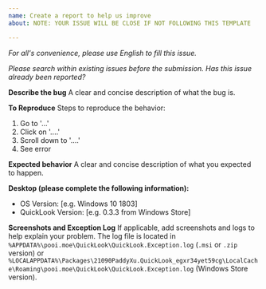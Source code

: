 ```yaml
---
name: Create a report to help us improve
about: NOTE: YOUR ISSUE WILL BE CLOSE IF NOT FOLLOWING THIS TEMPLATE

---
```


*For all's convenience, please use English to fill this issue.*

*Please search within existing issues before the submission. Has this issue already been reported?*

**Describe the bug**
A clear and concise description of what the bug is.

**To Reproduce**
Steps to reproduce the behavior:
1. Go to '...'
2. Click on '....'
3. Scroll down to '....'
4. See error

**Expected behavior**
A clear and concise description of what you expected to happen.

**Desktop (please complete the following information):**
 - OS Version: [e.g. Windows 10 1803]
 - QuickLook Version: [e.g. 0.3.3 from Windows Store]

**Screenshots and Exception Log**
If applicable, add screenshots and logs to help explain your problem. The log file is located in `%APPDATA%\pooi.moe\QuickLook\QuickLook.Exception.log` (`.msi` or `.zip` version) or `%LOCALAPPDATA%\Packages\21090PaddyXu.QuickLook_egxr34yet59cg\LocalCache\Roaming\pooi.moe\QuickLook\QuickLook.Exception.log` (Windows Store version).
